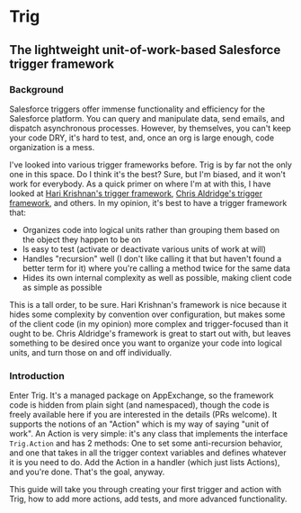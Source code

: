 # Trig
## The lightweight unit-of-work-based Salesforce trigger framework

### Background
Salesforce triggers offer immense functionality and efficiency for the Salesforce platform.
You can query and manipulate data, send emails, and dispatch asynchronous processes.
However, by themselves, you can't keep your code DRY, it's hard to test, and, once an org is large enough, code organization is a mess.

I've looked into various trigger frameworks before.  Trig is by far not the only one in this space.
Do I think it's the best? Sure, but I'm biased, and it won't work for everybody.
As a quick primer on where I'm at with this, I have looked at [Hari Krishnan's trigger framework](https://krishhari.wordpress.com/2013/07/22/an-architecture-framework-to-handle-triggers-in-the-force-com-platform/),
[Chris Aldridge's trigger framework](http://chrisaldridge.com/triggers/lightweight-apex-trigger-framework/), and others.
In my opinion, it's best to have a trigger framework that:
* Organizes code into logical units rather than grouping them based on the object they happen to be on
* Is easy to test (activate or deactivate various units of work at will)
* Handles "recursion" well (I don't like calling it that but haven't found a better term for it) where you're calling a method twice for the same data
* Hides its own internal complexity as well as possible, making client code as simple as possible

This is a tall order, to be sure.  Hari Krishnan's framework is nice because it hides some complexity by convention over configuration, but makes some of the client code (in my opinion) more complex and trigger-focused than it ought to be.
Chris Aldridge's framework is great to start out with, but leaves something to be desired once you want to organize your code into logical units, and turn those on and off individually.

### Introduction
Enter Trig.
It's a managed package on AppExchange, so the framework code is hidden from plain sight (and namespaced), though the code is freely available here if you are interested in the details (PRs welcome).
It supports the notions of an "Action" which is my way of saying "unit of work".
An Action is very simple: it's any class that implements the interface `Trig.Action` and has 2 methods: One to set some anti-recursion behavior, and one that takes in all the trigger context variables and defines whatever it is you need to do.
Add the Action in a handler (which just lists Actions), and you're done.
That's the goal, anyway.

This guide will take you through creating your first trigger and action with Trig, how to add more actions, add tests, and more advanced functionality.